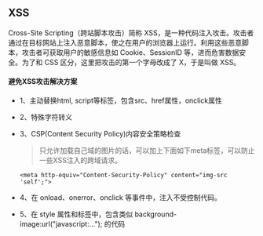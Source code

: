 ## XSS

Cross-Site Scripting（跨站脚本攻击）简称 XSS，是一种代码注入攻击。攻击者通过在目标网站上注入恶意脚本，使之在用户的浏览器上运行。利用这些恶意脚本，攻击者可获取用户的敏感信息如 Cookie、SessionID 等，进而危害数据安全。为了和 CSS 区分，这里把攻击的第一个字母改成了 X，于是叫做 XSS。

#### 避免XSS攻击解决方案

- 1、主动替换html, script等标签，包含src、href属性，onclick属性

- 2、特殊字符转义

- 3、CSP(Content Security Policy)内容安全策略检查

  > 只允许加载自己域的图片的话，可以加上下面如下meta标签，可以防止一些XSS注入的跨域请求。

  `<meta http-equiv="Content-Security-Policy" content="img-src 'self';">`

- 4、在 onload、onerror、onclick 等事件中，注入不受控制代码。

- 5、在 style 属性和标签中，包含类似 background-image:url("javascript:..."); 的代码